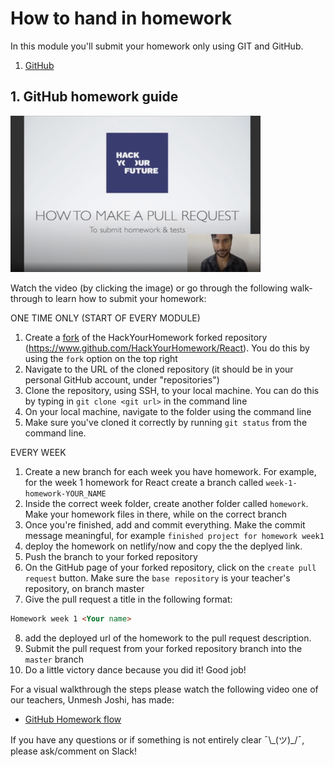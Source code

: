 # How to hand in homework

In this module you'll submit your homework only using GIT and GitHub.

1. [GitHub](https://www.github.com/HackYourFuture/React)

## 1. GitHub homework guide

<a href="http://www.youtube.com/watch?feature=player_embedded&v=CpYARPYGQU8" target="_blank"><img src="./assets/submit-homework.png" width="400" height="250" alt="HYF Video" /></a>

Watch the video (by clicking the image) or go through the following walk-through to learn how to submit your homework:

ONE TIME ONLY (START OF EVERY MODULE)

1. Create a [fork](https://help.github.com/en/articles/fork-a-repo) of the HackYourHomework forked repository (https://www.github.com/HackYourHomework/React). You do this by using the `fork` option on the top right
2. Navigate to the URL of the cloned repository (it should be in your personal GitHub account, under "repositories")
3. Clone the repository, using SSH, to your local machine. You can do this by typing in `git clone <git url>` in the command line
4. On your local machine, navigate to the folder using the command line
5. Make sure you've cloned it correctly by running `git status` from the command line.

EVERY WEEK

1. Create a new branch for each week you have homework. For example, for the week 1 homework for React create a branch called `week-1-homework-YOUR_NAME`
2. Inside the correct week folder, create another folder called `homework`. Make your homework files in there, while on the correct branch
3. Once you're finished, add and commit everything. Make the commit message meaningful, for example `finished project for homework week1`
4. deploy the homework on netlify/now and copy the the deplyed link.
5. Push the branch to your forked repository
6. On the GitHub page of your forked repository, click on the `create pull request` button. Make sure the `base repository` is your teacher's repository, on branch master
7. Give the pull request a title in the following format:

```markdown
Homework week 1 <Your name>
```

8. add the deployed url of the homework to the pull request description.
9. Submit the pull request from your forked repository branch into the `master` branch
10. Do a little victory dance because you did it! Good job!

For a visual walkthrough the steps please watch the following video one of our teachers, Unmesh Joshi, has made:

-   [GitHub Homework flow](https://www.youtube.com/watch?v=2qJPAVTiKPE)

If you have any questions or if something is not entirely clear ¯\\\_(ツ)\_/¯, please ask/comment on Slack!

